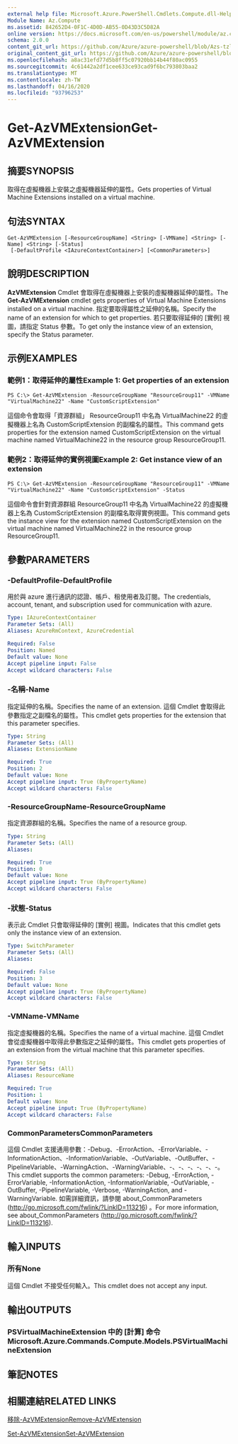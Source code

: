 ```yaml
---
external help file: Microsoft.Azure.PowerShell.Cmdlets.Compute.dll-Help-Help.xml
Module Name: Az.Compute
ms.assetid: 842652D4-0F1C-4D0D-AB55-0D43D3C5D82A
online version: https://docs.microsoft.com/en-us/powershell/module/az.compute/get-azvmextension
schema: 2.0.0
content_git_url: https://github.com/Azure/azure-powershell/blob/Azs-tzl/src/Compute/Compute/help/Get-AzVMExtension.md
original_content_git_url: https://github.com/Azure/azure-powershell/blob/Azs-tzl/src/Compute/Compute/help/Get-AzVMExtension.md
ms.openlocfilehash: a8ac31efd77d5b8ff5c07920bb14b44f80ac0955
ms.sourcegitcommit: 4c61442a2df1cee633ce93cad9f6bc793803baa2
ms.translationtype: MT
ms.contentlocale: zh-TW
ms.lasthandoff: 04/16/2020
ms.locfileid: "93796253"
---
```

# <span data-ttu-id="4bd8f-101">Get-AzVMExtension</span><span class="sxs-lookup"><span data-stu-id="4bd8f-101">Get-AzVMExtension</span></span>

## <span data-ttu-id="4bd8f-102">摘要</span><span class="sxs-lookup"><span data-stu-id="4bd8f-102">SYNOPSIS</span></span>
<span data-ttu-id="4bd8f-103">取得在虛擬機器上安裝之虛擬機器延伸的屬性。</span><span class="sxs-lookup"><span data-stu-id="4bd8f-103">Gets properties of Virtual Machine Extensions installed on a virtual machine.</span></span>

## <span data-ttu-id="4bd8f-104">句法</span><span class="sxs-lookup"><span data-stu-id="4bd8f-104">SYNTAX</span></span>

```
Get-AzVMExtension [-ResourceGroupName] <String> [-VMName] <String> [-Name] <String> [-Status]
 [-DefaultProfile <IAzureContextContainer>] [<CommonParameters>]
```

## <span data-ttu-id="4bd8f-105">說明</span><span class="sxs-lookup"><span data-stu-id="4bd8f-105">DESCRIPTION</span></span>
<span data-ttu-id="4bd8f-106">**AzVMExtension** Cmdlet 會取得在虛擬機器上安裝的虛擬機器延伸的屬性。</span><span class="sxs-lookup"><span data-stu-id="4bd8f-106">The **Get-AzVMExtension** cmdlet gets properties of Virtual Machine Extensions installed on a virtual machine.</span></span>
<span data-ttu-id="4bd8f-107">指定要取得屬性之延伸的名稱。</span><span class="sxs-lookup"><span data-stu-id="4bd8f-107">Specify the name of an extension for which to get properties.</span></span>
<span data-ttu-id="4bd8f-108">若只要取得延伸的 [實例] 視圖，請指定 Status 參數。</span><span class="sxs-lookup"><span data-stu-id="4bd8f-108">To get only the instance view of an extension, specify the Status parameter.</span></span>

## <span data-ttu-id="4bd8f-109">示例</span><span class="sxs-lookup"><span data-stu-id="4bd8f-109">EXAMPLES</span></span>

### <span data-ttu-id="4bd8f-110">範例1：取得延伸的屬性</span><span class="sxs-lookup"><span data-stu-id="4bd8f-110">Example 1: Get properties of an extension</span></span>
```
PS C:\> Get-AzVMExtension -ResourceGroupName "ResourceGroup11" -VMName "VirtualMachine22" -Name "CustomScriptExtension"
```

<span data-ttu-id="4bd8f-111">這個命令會取得「資源群組」 ResourceGroup11 中名為 VirtualMachine22 的虛擬機器上名為 CustomScriptExtension 的副檔名的屬性。</span><span class="sxs-lookup"><span data-stu-id="4bd8f-111">This command gets properties for the extension named CustomScriptExtension on the virtual machine named VirtualMachine22 in the resource group ResourceGroup11.</span></span>

### <span data-ttu-id="4bd8f-112">範例2：取得延伸的實例視圖</span><span class="sxs-lookup"><span data-stu-id="4bd8f-112">Example 2: Get instance view of an extension</span></span>
```
PS C:\> Get-AzVMExtension -ResourceGroupName "ResourceGroup11" -VMName "VirtualMachine22" -Name "CustomScriptExtension" -Status
```

<span data-ttu-id="4bd8f-113">這個命令會針對資源群組 ResourceGroup11 中名為 VirtualMachine22 的虛擬機器上名為 CustomScriptExtension 的副檔名取得實例視圖。</span><span class="sxs-lookup"><span data-stu-id="4bd8f-113">This command gets the instance view for the extension named CustomScriptExtension on the virtual machine named VirtualMachine22 in the resource group ResourceGroup11.</span></span>

## <span data-ttu-id="4bd8f-114">參數</span><span class="sxs-lookup"><span data-stu-id="4bd8f-114">PARAMETERS</span></span>

### <span data-ttu-id="4bd8f-115">-DefaultProfile</span><span class="sxs-lookup"><span data-stu-id="4bd8f-115">-DefaultProfile</span></span>
<span data-ttu-id="4bd8f-116">用於與 azure 進行通訊的認證、帳戶、租使用者及訂閱。</span><span class="sxs-lookup"><span data-stu-id="4bd8f-116">The credentials, account, tenant, and subscription used for communication with azure.</span></span>

```yaml
Type: IAzureContextContainer
Parameter Sets: (All)
Aliases: AzureRmContext, AzureCredential

Required: False
Position: Named
Default value: None
Accept pipeline input: False
Accept wildcard characters: False
```

### <span data-ttu-id="4bd8f-117">-名稱</span><span class="sxs-lookup"><span data-stu-id="4bd8f-117">-Name</span></span>
<span data-ttu-id="4bd8f-118">指定延伸的名稱。</span><span class="sxs-lookup"><span data-stu-id="4bd8f-118">Specifies the name of an extension.</span></span>
<span data-ttu-id="4bd8f-119">這個 Cmdlet 會取得此參數指定之副檔名的屬性。</span><span class="sxs-lookup"><span data-stu-id="4bd8f-119">This cmdlet gets properties for the extension that this parameter specifies.</span></span>

```yaml
Type: String
Parameter Sets: (All)
Aliases: ExtensionName

Required: True
Position: 2
Default value: None
Accept pipeline input: True (ByPropertyName)
Accept wildcard characters: False
```

### <span data-ttu-id="4bd8f-120">-ResourceGroupName</span><span class="sxs-lookup"><span data-stu-id="4bd8f-120">-ResourceGroupName</span></span>
<span data-ttu-id="4bd8f-121">指定資源群組的名稱。</span><span class="sxs-lookup"><span data-stu-id="4bd8f-121">Specifies the name of a resource group.</span></span>

```yaml
Type: String
Parameter Sets: (All)
Aliases: 

Required: True
Position: 0
Default value: None
Accept pipeline input: True (ByPropertyName)
Accept wildcard characters: False
```

### <span data-ttu-id="4bd8f-122">-狀態</span><span class="sxs-lookup"><span data-stu-id="4bd8f-122">-Status</span></span>
<span data-ttu-id="4bd8f-123">表示此 Cmdlet 只會取得延伸的 [實例] 視圖。</span><span class="sxs-lookup"><span data-stu-id="4bd8f-123">Indicates that this cmdlet gets only the instance view of an extension.</span></span>

```yaml
Type: SwitchParameter
Parameter Sets: (All)
Aliases: 

Required: False
Position: 3
Default value: None
Accept pipeline input: True (ByPropertyName)
Accept wildcard characters: False
```

### <span data-ttu-id="4bd8f-124">-VMName</span><span class="sxs-lookup"><span data-stu-id="4bd8f-124">-VMName</span></span>
<span data-ttu-id="4bd8f-125">指定虛擬機器的名稱。</span><span class="sxs-lookup"><span data-stu-id="4bd8f-125">Specifies the name of a virtual machine.</span></span>
<span data-ttu-id="4bd8f-126">這個 Cmdlet 會從虛擬機器中取得此參數指定之延伸的屬性。</span><span class="sxs-lookup"><span data-stu-id="4bd8f-126">This cmdlet gets properties of an extension from the virtual machine that this parameter specifies.</span></span>

```yaml
Type: String
Parameter Sets: (All)
Aliases: ResourceName

Required: True
Position: 1
Default value: None
Accept pipeline input: True (ByPropertyName)
Accept wildcard characters: False
```

### <span data-ttu-id="4bd8f-127">CommonParameters</span><span class="sxs-lookup"><span data-stu-id="4bd8f-127">CommonParameters</span></span>
<span data-ttu-id="4bd8f-128">這個 Cmdlet 支援通用參數：-Debug、-ErrorAction、-ErrorVariable、-InformationAction、-InformationVariable、-OutVariable、-OutBuffer、-PipelineVariable、-WarningAction、-WarningVariable、-、-、-、-、-、-。</span><span class="sxs-lookup"><span data-stu-id="4bd8f-128">This cmdlet supports the common parameters: -Debug, -ErrorAction, -ErrorVariable, -InformationAction, -InformationVariable, -OutVariable, -OutBuffer, -PipelineVariable, -Verbose, -WarningAction, and -WarningVariable.</span></span> <span data-ttu-id="4bd8f-129">如需詳細資訊，請參閱 about_CommonParameters (http://go.microsoft.com/fwlink/?LinkID=113216) 。</span><span class="sxs-lookup"><span data-stu-id="4bd8f-129">For more information, see about_CommonParameters (http://go.microsoft.com/fwlink/?LinkID=113216).</span></span>

## <span data-ttu-id="4bd8f-130">輸入</span><span class="sxs-lookup"><span data-stu-id="4bd8f-130">INPUTS</span></span>

### <span data-ttu-id="4bd8f-131">所有</span><span class="sxs-lookup"><span data-stu-id="4bd8f-131">None</span></span>
<span data-ttu-id="4bd8f-132">這個 Cmdlet 不接受任何輸入。</span><span class="sxs-lookup"><span data-stu-id="4bd8f-132">This cmdlet does not accept any input.</span></span>

## <span data-ttu-id="4bd8f-133">輸出</span><span class="sxs-lookup"><span data-stu-id="4bd8f-133">OUTPUTS</span></span>

### <span data-ttu-id="4bd8f-134">PSVirtualMachineExtension 中的 [計算] 命令</span><span class="sxs-lookup"><span data-stu-id="4bd8f-134">Microsoft.Azure.Commands.Compute.Models.PSVirtualMachineExtension</span></span>

## <span data-ttu-id="4bd8f-135">筆記</span><span class="sxs-lookup"><span data-stu-id="4bd8f-135">NOTES</span></span>

## <span data-ttu-id="4bd8f-136">相關連結</span><span class="sxs-lookup"><span data-stu-id="4bd8f-136">RELATED LINKS</span></span>

[<span data-ttu-id="4bd8f-137">移除-AzVMExtension</span><span class="sxs-lookup"><span data-stu-id="4bd8f-137">Remove-AzVMExtension</span></span>](./Remove-AzVMExtension.md)

[<span data-ttu-id="4bd8f-138">Set-AzVMExtension</span><span class="sxs-lookup"><span data-stu-id="4bd8f-138">Set-AzVMExtension</span></span>](./Set-AzVMExtension.md)



